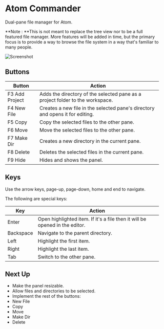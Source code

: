 # Atom Commander

Dual-pane file manager for Atom.

**Note : **This is not meant to replace the tree view nor to be a full featured file manager. More features will be added in time, but the primary focus is to provide a way to browse the file system in a way that's familiar to many people.

![Screenshot](https://github.com/morassman/atom-commander/blob/master/resources/panel.png?raw=true)

## Buttons
Button|Action
---|---
F3 Add Project|Adds the directory of the selected pane as a project folder to the workspace.
F4 New File|Creates a new file in the selected pane's directory and opens it for editing.
F5 Copy|Copy the selected files to the other pane.
F6 Move|Move the selected files to the other pane.
F7 Make Dir|Creates a new directory in the current pane.
F8 Delete|Deletes the selected files in the current pane.
F9 Hide|Hides and shows the panel.

## Keys
Use the arrow keys, page-up, page-down, home and end to navigate.

The following are special keys:

Key|Action
---|---
Enter|Open highlighted item. If it's a file then it will be opened in the editor.
Backspace|Navigate to the parent directory.
Left|Highlight the first item.
Right|Highlight the last item.
Tab|Switch to the other pane.

## Next Up
- Make the panel resizable.
- Allow files and directories to be selected.
- Implement the rest of the buttons:
 - New File
 - Copy
 - Move
 - Make Dir
 - Delete
